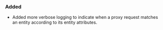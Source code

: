 ### Added
- Added more verbose logging to indicate when a proxy request matches an entity according to its entity attributes.